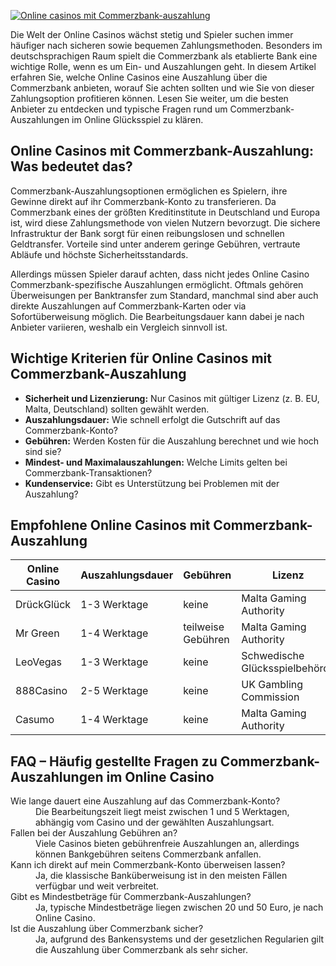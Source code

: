 [![Online casinos mit Commerzbank-auszahlung](https://123-caf.pages.dev/gitsignup.png)](https://vrmoo.ru/Bt82HjjY)

<p>Die Welt der Online Casinos wächst stetig und Spieler suchen immer häufiger nach sicheren sowie bequemen Zahlungsmethoden. Besonders im deutschsprachigen Raum spielt die Commerzbank als etablierte Bank eine wichtige Rolle, wenn es um Ein- und Auszahlungen geht. In diesem Artikel erfahren Sie, welche Online Casinos eine Auszahlung über die Commerzbank anbieten, worauf Sie achten sollten und wie Sie von dieser Zahlungsoption profitieren können. Lesen Sie weiter, um die besten Anbieter zu entdecken und typische Fragen rund um Commerzbank-Auszahlungen im Online Glücksspiel zu klären.</p>  <h2>Online Casinos mit Commerzbank-Auszahlung: Was bedeutet das?</h2> <p>Commerzbank-Auszahlungsoptionen ermöglichen es Spielern, ihre Gewinne direkt auf ihr Commerzbank-Konto zu transferieren. Da Commerzbank eines der größten Kreditinstitute in Deutschland und Europa ist, wird diese Zahlungsmethode von vielen Nutzern bevorzugt. Die sichere Infrastruktur der Bank sorgt für einen reibungslosen und schnellen Geldtransfer. Vorteile sind unter anderem geringe Gebühren, vertraute Abläufe und höchste Sicherheitsstandards.</p> <p>Allerdings müssen Spieler darauf achten, dass nicht jedes Online Casino Commerzbank-spezifische Auszahlungen ermöglicht. Oftmals gehören Überweisungen per Banktransfer zum Standard, manchmal sind aber auch direkte Auszahlungen auf Commerzbank-Karten oder via Sofortüberweisung möglich. Die Bearbeitungsdauer kann dabei je nach Anbieter variieren, weshalb ein Vergleich sinnvoll ist.</p>  <h2>Wichtige Kriterien für Online Casinos mit Commerzbank-Auszahlung</h2> <ul> <li><strong>Sicherheit und Lizenzierung:</strong> Nur Casinos mit gültiger Lizenz (z. B. EU, Malta, Deutschland) sollten gewählt werden.</li> <li><strong>Auszahlungsdauer:</strong> Wie schnell erfolgt die Gutschrift auf das Commerzbank-Konto?</li> <li><strong>Gebühren:</strong> Werden Kosten für die Auszahlung berechnet und wie hoch sind sie?</li> <li><strong>Mindest- und Maximalauszahlungen:</strong> Welche Limits gelten bei Commerzbank-Transaktionen?</li> <li><strong>Kundenservice:</strong> Gibt es Unterstützung bei Problemen mit der Auszahlung?</li> </ul>  <h2>Empfohlene Online Casinos mit Commerzbank-Auszahlung</h2> <table> <thead> <tr> <th>Online Casino</th> <th>Auszahlungsdauer</th> <th>Gebühren</th> <th>Lizenz</th> </tr> </thead> <tbody> <tr> <td>DrückGlück</td> <td>1-3 Werktage</td> <td>keine</td> <td>Malta Gaming Authority</td> </tr> <tr> <td>Mr Green</td> <td>1-4 Werktage</td> <td>teilweise Gebühren</td> <td>Malta Gaming Authority</td> </tr> <tr> <td>LeoVegas</td> <td>1-3 Werktage</td> <td>keine</td> <td>Schwedische Glücksspielbehörde</td> </tr> <tr> <td>888Casino</td> <td>2-5 Werktage</td> <td>keine</td> <td>UK Gambling Commission</td> </tr> <tr> <td>Casumo</td> <td>1-4 Werktage</td> <td>keine</td> <td>Malta Gaming Authority</td> </tr> </tbody> </table>  <h2>FAQ – Häufig gestellte Fragen zu Commerzbank-Auszahlungen im Online Casino</h2> <dl> <dt>Wie lange dauert eine Auszahlung auf das Commerzbank-Konto?</dt> <dd>Die Bearbeitungszeit liegt meist zwischen 1 und 5 Werktagen, abhängig vom Casino und der gewählten Auszahlungsart.</dd> <dt>Fallen bei der Auszahlung Gebühren an?</dt> <dd>Viele Casinos bieten gebührenfreie Auszahlungen an, allerdings können Bankgebühren seitens Commerzbank anfallen.</dd> <dt>Kann ich direkt auf mein Commerzbank-Konto überweisen lassen?</dt> <dd>Ja, die klassische Banküberweisung ist in den meisten Fällen verfügbar und weit verbreitet.</dd> <dt>Gibt es Mindestbeträge für Commerzbank-Auszahlungen?</dt> <dd>Ja, typische Mindestbeträge liegen zwischen 20 und 50 Euro, je nach Online Casino.</dd> <dt>Ist die Auszahlung über Commerzbank sicher?</dt> <dd>Ja, aufgrund des Bankensystems und der gesetzlichen Regularien gilt die Auszahlung über Commerzbank als sehr sicher.</dd> </dl>